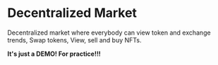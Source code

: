 # Decentralized Market

Decentralized market where everybody can view token and exchange trends, Swap tokens, View, sell and buy NFTs.

**It's just a DEMO! For practice!!!**
